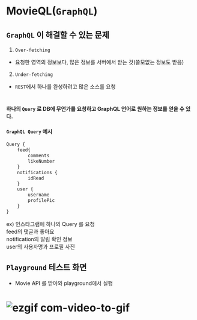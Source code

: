 # MovieQL(`GraphQL`)

## `GraphQL` 이 해결할 수 있는 문제
1. `Over-fetching`  
- 요청한 영역의 정보보다, 많은 정보를 서버에서 받는 것(쓸모없는 정보도 받음)

2. `Under-fetching`  
- `REST`에서 하나를 완성하려고 많은 소스를 요청
#
#### 하나의 `Query` 로 DB에 무언가를 요청하고 GraphQL 언어로 원하는 정보를 얻을 수 있다. 
#### `GraphQL Query` 예시
```GraphQL
Query {
    feed{
        comments
        likeNumber
    }
    notifications {
        idRead
    }
    user {
        username
        profilePic
    }
}

```
ex) 인스타그램에 하나의 Query 를 요청   
feed의 댓글과 좋아요  
notification의 알림 확인 정보  
user의 사용자명과 프로필 사진 
 
## `Playground` 테스트 화면
- Movie API 를 받아와 playground에서 실행  
# ![ezgif com-video-to-gif](https://user-images.githubusercontent.com/45006553/75867719-5a12e500-5e4a-11ea-8b7a-cb99aee24a10.gif)

  
  
